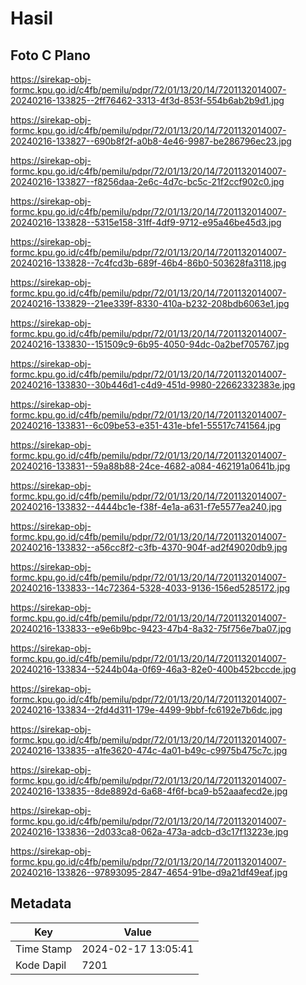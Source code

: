 # Hasil

## Foto C Plano

https://sirekap-obj-formc.kpu.go.id/c4fb/pemilu/pdpr/72/01/13/20/14/7201132014007-20240216-133825--2ff76462-3313-4f3d-853f-554b6ab2b9d1.jpg

https://sirekap-obj-formc.kpu.go.id/c4fb/pemilu/pdpr/72/01/13/20/14/7201132014007-20240216-133827--690b8f2f-a0b8-4e46-9987-be286796ec23.jpg

https://sirekap-obj-formc.kpu.go.id/c4fb/pemilu/pdpr/72/01/13/20/14/7201132014007-20240216-133827--f8256daa-2e6c-4d7c-bc5c-21f2ccf902c0.jpg

https://sirekap-obj-formc.kpu.go.id/c4fb/pemilu/pdpr/72/01/13/20/14/7201132014007-20240216-133828--5315e158-31ff-4df9-9712-e95a46be45d3.jpg

https://sirekap-obj-formc.kpu.go.id/c4fb/pemilu/pdpr/72/01/13/20/14/7201132014007-20240216-133828--7c4fcd3b-689f-46b4-86b0-503628fa3118.jpg

https://sirekap-obj-formc.kpu.go.id/c4fb/pemilu/pdpr/72/01/13/20/14/7201132014007-20240216-133829--21ee339f-8330-410a-b232-208bdb6063e1.jpg

https://sirekap-obj-formc.kpu.go.id/c4fb/pemilu/pdpr/72/01/13/20/14/7201132014007-20240216-133830--151509c9-6b95-4050-94dc-0a2bef705767.jpg

https://sirekap-obj-formc.kpu.go.id/c4fb/pemilu/pdpr/72/01/13/20/14/7201132014007-20240216-133830--30b446d1-c4d9-451d-9980-22662332383e.jpg

https://sirekap-obj-formc.kpu.go.id/c4fb/pemilu/pdpr/72/01/13/20/14/7201132014007-20240216-133831--6c09be53-e351-431e-bfe1-55517c741564.jpg

https://sirekap-obj-formc.kpu.go.id/c4fb/pemilu/pdpr/72/01/13/20/14/7201132014007-20240216-133831--59a88b88-24ce-4682-a084-462191a0641b.jpg

https://sirekap-obj-formc.kpu.go.id/c4fb/pemilu/pdpr/72/01/13/20/14/7201132014007-20240216-133832--4444bc1e-f38f-4e1a-a631-f7e5577ea240.jpg

https://sirekap-obj-formc.kpu.go.id/c4fb/pemilu/pdpr/72/01/13/20/14/7201132014007-20240216-133832--a56cc8f2-c3fb-4370-904f-ad2f49020db9.jpg

https://sirekap-obj-formc.kpu.go.id/c4fb/pemilu/pdpr/72/01/13/20/14/7201132014007-20240216-133833--14c72364-5328-4033-9136-156ed5285172.jpg

https://sirekap-obj-formc.kpu.go.id/c4fb/pemilu/pdpr/72/01/13/20/14/7201132014007-20240216-133833--e9e6b9bc-9423-47b4-8a32-75f756e7ba07.jpg

https://sirekap-obj-formc.kpu.go.id/c4fb/pemilu/pdpr/72/01/13/20/14/7201132014007-20240216-133834--5244b04a-0f69-46a3-82e0-400b452bccde.jpg

https://sirekap-obj-formc.kpu.go.id/c4fb/pemilu/pdpr/72/01/13/20/14/7201132014007-20240216-133834--2fd4d311-179e-4499-9bbf-fc6192e7b6dc.jpg

https://sirekap-obj-formc.kpu.go.id/c4fb/pemilu/pdpr/72/01/13/20/14/7201132014007-20240216-133835--a1fe3620-474c-4a01-b49c-c9975b475c7c.jpg

https://sirekap-obj-formc.kpu.go.id/c4fb/pemilu/pdpr/72/01/13/20/14/7201132014007-20240216-133835--8de8892d-6a68-4f6f-bca9-b52aaafecd2e.jpg

https://sirekap-obj-formc.kpu.go.id/c4fb/pemilu/pdpr/72/01/13/20/14/7201132014007-20240216-133836--2d033ca8-062a-473a-adcb-d3c17f13223e.jpg

https://sirekap-obj-formc.kpu.go.id/c4fb/pemilu/pdpr/72/01/13/20/14/7201132014007-20240216-133826--97893095-2847-4654-91be-d9a21df49eaf.jpg


## Metadata

| Key        | Value               |
| ---------- | ------------------- |
| Time Stamp | 2024-02-17 13:05:41 |
| Kode Dapil | 7201                |



